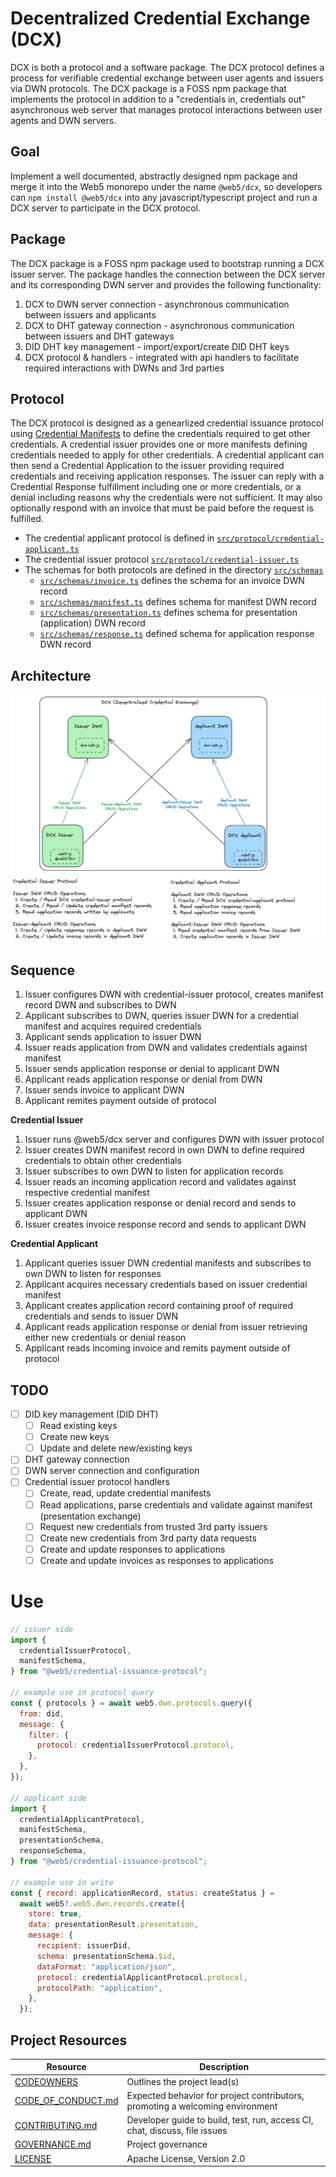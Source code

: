 # Decentralized Credential Exchange (DCX)

DCX is both a protocol and a software package. The DCX protocol defines a process for verifiable credential exchange between user agents and issuers via DWN protocols. The DCX package is a FOSS npm package that implements the protocol in addition to a "credentials in, credentials out" asynchronous web server that manages protocol interactions between user agents and DWN servers.

## Goal

Implement a well documented, abstractly designed npm package and merge it into the Web5 monorepo under the name `@web5/dcx`, so developers can `npm install @web5/dcx` into any javascript/typescript project and run a DCX server to participate in the DCX protocol.

## Package

The DCX package is a FOSS npm package used to bootstrap running a DCX issuer server. The package handles the connection between the DCX server and its corresponding DWN server and provides the following functionality:

1. DCX to DWN server connection - asynchronous communication between issuers and applicants
2. DCX to DHT gateway connection - asynchronous communication between issuers and DHT gateways
3. DID DHT key management - import/export/create DID DHT keys
4. DCX protocol & handlers - integrated with api handlers to facilitate required interactions with DWNs and 3rd parties

## Protocol

The DCX protocol is designed as a genearlized credential issuance protocol using [Credential Manifests](https://identity.foundation/credential-manifest/) to define the credentials required to get other credentials. A credential issuer provides one or more manifests defining credentials needed to apply for other credentials. A credential applicant can then send a Credential Application to the issuer providing required credentials and receiving application responses. The issuer can reply with a Credential Response fulfillment including one or more credentials, or a denial including reasons why the credentials were not sufficient. It may also optionally respond with an invoice that must be paid before the request is fulfilled.

- The credential applicant protocol is defined in [`src/protocol/credential-applicant.ts`](./src/protocol/credential-applicant.ts)
- The credential issuer protocol [`src/protocol/credential-issuer.ts`](./src/protocol/credential-issuer.ts)
- The schemas for both protocols are defined in the directory [`src/schemas`](./src/schemas/) 
  - [`src/schemas/invoice.ts`](./src/schemas/invoice.ts) defines the schema for an invoice DWN record
  - [`src/schemas/manifest.ts`](./src/schemas/manifest.ts) defines schema for manifest DWN record
  - [`src/schemas/presentation.ts`](./src/schemas/presentation.ts) defines schema for presentation (application) DWN record
  - [`src/schemas/response.ts`](./src/schemas/response.ts) defined schema for application response DWN record


## Architecture

![DCX Architecture](./docs/DCX-Architecture.png)

## Sequence

1. Issuer configures DWN with credential-issuer protocol, creates manifest record DWN and subscribes to DWN
2. Applicant subscribes to DWN, queries issuer DWN for a credential manifest and acquires required credentials
3. Applicant sends application to issuer DWN
4. Issuer reads application from DWN and validates credentials against manifest
5. Issuer sends application response or denial to applicant DWN
6. Applicant reads application response or denial from DWN
7. Issuer sends invoice to applicant DWN
8. Applicant remites payment outside of protocol

**Credential Issuer**

1. Issuer runs @web5/dcx server and configures DWN with issuer protocol
2. Issuer creates DWN manifest record in own DWN to define required credentials to obtain other credentials
3. Issuer subscribes to own DWN to listen for application records
4. Issuer reads an incoming application record and validates against respective credential manifest
5. Issuer creates application response or denial record and sends to applicant DWN
6. Issuer creates invoice response record and sends to applicant DWN

**Credential Applicant**

1. Applicant queries issuer DWN credential manifests and subscribes to own DWN to listen for responses
2. Applicant acquires necessary credentials based on issuer credential manifest
3. Applicant creates application record containing proof of required credentials and sends to issuer DWN
4. Applicant reads application response or denial from issuer retrieving either new credentials or denial reason
5. Applicant reads incoming invoice and remits payment outside of protocol

<!-- TODO: include sequence diagrams -->

## TODO

- [ ] DID key management (DID DHT)
  - [ ] Read existing keys
  - [ ] Create new keys
  - [ ] Update and delete new/existing keys
- [ ] DHT gateway connection
- [ ] DWN server connection and configuration
- [ ] Credential issuer protocol handlers
  - [ ] Create, read, update credential manifests
  - [ ] Read applications, parse credentials and validate against manifest (presentation exchange)
  - [ ] Request new credentials from trusted 3rd party issuers
  - [ ] Create new credentials from 3rd party data requests
  - [ ] Create and update responses to applications
  - [ ] Create and update invoices as responses to applications

# Use

```javascript
// issuer side
import {
  credentialIssuerProtocol,
  manifestSchema,
} from "@web5/credential-issuance-protocol";

// example use in protocol query
const { protocols } = await web5.dwn.protocols.query({
  from: did,
  message: {
    filter: {
      protocol: credentialIssuerProtocol.protocol,
    },
  },
});

// applicant side
import {
  credentialApplicantProtocol,
  manifestSchema,
  presentationSchema,
  responseSchema,
} from "@web5/credential-issuance-protocol";

// example use in write
const { record: applicationRecord, status: createStatus } =
  await web5?.web5.dwn.records.create({
    store: true,
    data: presentationResult.presentation,
    message: {
      recipient: issuerDid,
      schema: presentationSchema.$id,
      dataFormat: "application/json",
      protocol: credentialApplicantProtocol.protocol,
      protocolPath: "application",
    },
  });
```

## Project Resources

| Resource                                   | Description                                                                   |
| ------------------------------------------ | ----------------------------------------------------------------------------- |
| [CODEOWNERS](./CODEOWNERS)                 | Outlines the project lead(s)                                                  |
| [CODE_OF_CONDUCT.md](./CODE_OF_CONDUCT.md) | Expected behavior for project contributors, promoting a welcoming environment |
| [CONTRIBUTING.md](./CONTRIBUTING.md)       | Developer guide to build, test, run, access CI, chat, discuss, file issues    |
| [GOVERNANCE.md](./GOVERNANCE.md)           | Project governance                                                            |
| [LICENSE](./LICENSE)                       | Apache License, Version 2.0                                                   |
